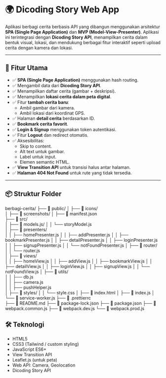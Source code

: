 # 🌍 Dicoding Story Web App

Aplikasi berbagi cerita berbasis API yang dibangun menggunakan arsitektur **SPA (Single Page Application)** dan **MVP (Model-View-Presenter)**. Aplikasi ini terintegrasi dengan **Dicoding Story API**, menampilkan cerita dalam bentuk visual, lokasi, dan mendukung berbagai fitur interaktif seperti upload cerita dengan kamera dan lokasi.

---

## 🚀 Fitur Utama

- ✅ **SPA (Single Page Application)** menggunakan hash routing.
- ✅ Mengambil data dari **Dicoding Story API**.
- ✅ Menampilkan daftar cerita (gambar + deskripsi).
- ✅ Menampilkan **lokasi cerita dalam peta digital**.
- ✅ Fitur **tambah cerita baru**:
  - Ambil gambar dari kamera.
  - Ambil lokasi dari koordinat GPS.
- ✅ Halaman **detail cerita** berdasarkan ID.
- ✅ **Bookmark cerita favorit**.
- ✅ **Login & Signup** menggunakan token autentikasi.
- ✅ Fitur **Logout** dan redirect otomatis.
- ✅ Aksesibilitas:
  - Skip to content.
  - Alt text untuk gambar.
  - Label untuk input.
  - Elemen semantic HTML.
- ✅ **View Transition API** untuk transisi halus antar halaman.
- ✅ **Halaman 404 Not Found** untuk rute yang tidak tersedia.

---

## 📦 Struktur Folder

berbagi-cerita/
├── 📁 public/
│   ├── 📁 icons/          
│   ├── 📁 screenshots/
│   ├── 📄 manifest.json              
├── 📁 src/                     
│   ├── 📁 models.js/
│   │   └── storyModel.js                
│   ├── 📁 presenters/          
│   │   ├── homePresenter.js
│   │   ├── addPresenter.js
│   │   ├── bookmarkPresenter.js
│   │   ├── detailPresenter.js
│   │   ├── loginPresenter.js
│   │   ├── signupPresenter.js
│   │   └── notFoundPresenter.js
│   ├── 📁 router/
│   │   └── router.js    
│   ├── 📁 views/               
│   │   ├── homeView.js
│   │   ├── addView.js
│   │   ├── bookmarkView.js
│   │   ├── detailView.js
│   │   ├── loginView.js
│   │   ├── signupView.js
│   │   └── notFoundView.js
│   ├── 📁 utils/               
│   │   ├── db.js            
│   │   ├── camera.js          
│   │   ├── pushHelper.js             
│   ├── 📁 styles/
│   │   └── style.css
│   ├── 📄 index.html
│   ├── 📄 index.js
│   └── 📄 service-worker.js
├── 📄 .prettierrc              
├── 📄 README.md
├── 📄 package-lock.json
├── 📄 package.json
├── 📄 webpack.common.js
├── 📄 webpack.dev.js
└── 📄 webpack.prod.js                  
                

## 🛠️ Teknologi

- HTML5
- CSS3 (Tailwind / custom styling)
- JavaScript ES6+
- View Transition API
- Leaflet.js (untuk peta)
- Web API: Camera, Geolocation
- Dicoding Story API




